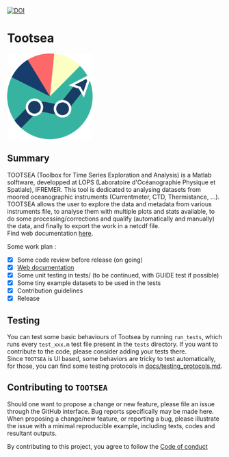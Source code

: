 [![DOI](https://img.shields.io/badge/DOI-10.17882%2F59331-informational)](https://doi.org/10.17882/59331)

# Tootsea
<img src="https://raw.githubusercontent.com/quai20/TOOTSEA/master/logo.png" alt="tootsea logo" width=200 height=200>

## Summary
TOOTSEA (Toolbox for Time Series Exploration and Analysis) is a Matlab solftware, developped at LOPS (Laboratoire d'Océanographie Physique et Spatiale), IFREMER. This tool is dedicated to analysing datasets from moored oceanographic instruments (Currentmeter, CTD, Thermistance, ...). TOOTSEA allows the user to explore the data and metadata from various instruments file, to analyse them with multiple plots and stats available, to do some processing/corrections and qualify (automatically and manually) the data, and finally to export the work in a netcdf file.  
Find web documentation [here](https://quai20.github.io/TOOTSEA/).

Some work plan :
* [X] Some code review before release (on going)
* [X] [Web documentation](https://quai20.github.io/TOOTSEA/) 
* [X] Some unit testing in tests/ (to be continued, with GUIDE test if possible)
* [X] Some tiny example datasets to be used in the tests
* [X] Contribution guidelines  
* [X] Release

## Testing
You can test some basic behaviours of Tootsea by running `run_tests`, which runs every `test_xxx.m` test file present in the `tests` directory. If you want to contribute to the code, please consider adding your tests there.  
Since `TOOTSEA` is UI based, some behaviors are tricky to test automatically, for those, you can find some testing protocols in [docs/testing_protocols.md](docs/testing_protocols.md).

## Contributing to `TOOTSEA`

Should one want to propose a change or new feature, please file an issue through the GitHub interface. Bug reports specifically may be made here. When proposing a change/new feature, or reporting a bug, please illustrate the issue with a minimal reproducible example, including texts, codes and resultant outputs.  

By contributing to this project, you agree to follow the [Code of conduct](docs/codeOfconduct.md)
